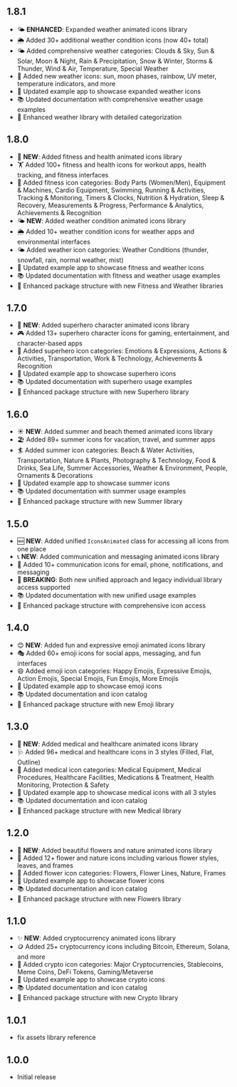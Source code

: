 ## 1.8.1

- 🌤️ **ENHANCED**: Expanded weather animated icons library
- 🌦️ Added 30+ additional weather condition icons (now 40+ total)
- 🌤️ Added comprehensive weather categories: Clouds & Sky, Sun & Solar, Moon & Night, Rain & Precipitation, Snow & Winter, Storms & Thunder, Wind & Air, Temperature, Special Weather
- 🌈 Added new weather icons: sun, moon phases, rainbow, UV meter, temperature indicators, and more
- 🎨 Updated example app to showcase expanded weather icons
- 📚 Updated documentation with comprehensive weather usage examples
- 🔧 Enhanced weather library with detailed categorization

## 1.8.0

- 💪 **NEW**: Added fitness and health animated icons library
- 🏋️ Added 100+ fitness and health icons for workout apps, health tracking, and fitness interfaces
- 💪 Added fitness icon categories: Body Parts (Women/Men), Equipment & Machines, Cardio Equipment, Swimming, Running & Activities, Tracking & Monitoring, Timers & Clocks, Nutrition & Hydration, Sleep & Recovery, Measurements & Progress, Performance & Analytics, Achievements & Recognition
- 🌤️ **NEW**: Added weather condition animated icons library
- 🌦️ Added 10+ weather condition icons for weather apps and environmental interfaces
- 🌤️ Added weather icon categories: Weather Conditions (thunder, snowfall, rain, normal weather, mist)
- 🎨 Updated example app to showcase fitness and weather icons
- 📚 Updated documentation with fitness and weather usage examples
- 🔧 Enhanced package structure with new Fitness and Weather libraries

## 1.7.0

- 🦸 **NEW**: Added superhero character animated icons library
- 🎮 Added 13+ superhero character icons for gaming, entertainment, and character-based apps
- 🦸 Added superhero icon categories: Emotions & Expressions, Actions & Activities, Transportation, Work & Technology, Achievements & Recognition
- 🎨 Updated example app to showcase superhero icons
- 📚 Updated documentation with superhero usage examples
- 🔧 Enhanced package structure with new Superhero library

## 1.6.0

- ☀️ **NEW**: Added summer and beach themed animated icons library
- 🏖️ Added 89+ summer icons for vacation, travel, and summer apps
- 🏄 Added summer icon categories: Beach & Water Activities, Transportation, Nature & Plants, Photography & Technology, Food & Drinks, Sea Life, Summer Accessories, Weather & Environment, People, Ornaments & Decorations
- 🎨 Updated example app to showcase summer icons
- 📚 Updated documentation with summer usage examples
- 🔧 Enhanced package structure with new Summer library

## 1.5.0

- 🆕 **NEW**: Added unified `IconsAnimated` class for accessing all icons from one place
- 📞 **NEW**: Added communication and messaging animated icons library
- 📧 Added 10+ communication icons for email, phone, notifications, and messaging
- 🔄 **BREAKING**: Both new unified approach and legacy individual library access supported
- 📚 Updated documentation with new unified usage examples
- 🎨 Enhanced package structure with comprehensive icon access

## 1.4.0

- 😊 **NEW**: Added fun and expressive emoji animated icons library
- 🎭 Added 60+ emoji icons for social apps, messaging, and fun interfaces
- 😄 Added emoji icon categories: Happy Emojis, Expressive Emojis, Action Emojis, Special Emojis, Fun Emojis, More Emojis
- 🎨 Updated example app to showcase emoji icons
- 📚 Updated documentation and icon catalog
- 🔧 Enhanced package structure with new Emoji library

## 1.3.0

- 🏥 **NEW**: Added medical and healthcare animated icons library
- 🩺 Added 96+ medical and healthcare icons in 3 styles (Filled, Flat, Outline)
- 💊 Added medical icon categories: Medical Equipment, Medical Procedures, Healthcare Facilities, Medications & Treatment, Health Monitoring, Protection & Safety
- 🎨 Updated example app to showcase medical icons with all 3 styles
- 📚 Updated documentation and icon catalog
- 🔧 Enhanced package structure with new Medical library

## 1.2.0

- 🌸 **NEW**: Added beautiful flowers and nature animated icons library
- 🌺 Added 12+ flower and nature icons including various flower styles, leaves, and frames
- 🌿 Added flower icon categories: Flowers, Flower Lines, Nature, Frames
- 🎨 Updated example app to showcase flower icons
- 📚 Updated documentation and icon catalog
- 🔧 Enhanced package structure with new Flowers library

## 1.1.0

- ✨ **NEW**: Added cryptocurrency animated icons library
- 🪙 Added 25+ cryptocurrency icons including Bitcoin, Ethereum, Solana, and more
- 📱 Added crypto icon categories: Major Cryptocurrencies, Stablecoins, Meme Coins, DeFi Tokens, Gaming/Metaverse
- 🎨 Updated example app to showcase crypto icons
- 📚 Updated documentation and icon catalog
- 🔧 Enhanced package structure with new Crypto library

## 1.0.1

- fix assets library reference

## 1.0.0

- Initial release

